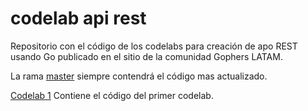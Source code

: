 # codelab api rest

Repositorio con el código de los codelabs para creación de apo REST usando Go publicado en el sitio de la comunidad Gophers LATAM.

La rama [master](https://github.com/profe-ajedrez/codelab_api_rest) siempre contendrá el código mas actualizado.

[Codelab 1](https://github.com/profe-ajedrez/codelab_api_rest/tree/codelab_1) Contiene el código del primer codelab.


